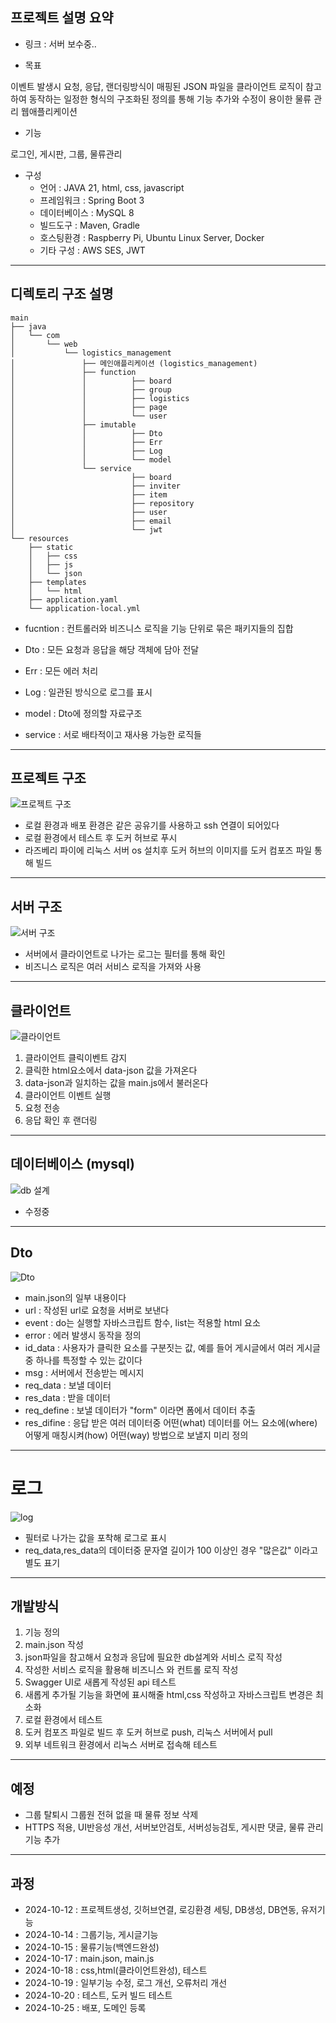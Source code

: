 ## 프로젝트 설명 요약
+ 링크 : 서버 보수중..

+ 목표

이벤트 발생시 요청, 응답, 랜더링방식이 매핑된 JSON 파일을 클라이언트 로직이 참고하여 동작하는
일정한 형식의 구조화된 정의를 통해 기능 추가와 수정이 용이한 물류 관리 웹애플리케이션

+ 기능 

로그인, 게시판, 그룹, 물류관리

+ 구성 
  * 언어 : JAVA 21, html, css, javascript
  * 프레임워크 : Spring Boot 3
  * 데이터베이스 : MySQL 8
  * 빌드도구 : Maven, Gradle
  * 호스팅환경 : Raspberry Pi, Ubuntu Linux Server, Docker
  * 기타 구성 : AWS SES, JWT


-------------------------------------------------------------------------------------------------



## 디렉토리 구조 설명

```plaintext
main
├── java
│   └── com
│       └── web
│           └── logistics_management
│               ├── 메인애플리케이션 (logistics_management)
│               ├── function
│               │          ├── board
│               │          ├── group
│               │          ├── logistics
│               │          ├── page
│               │          └── user
│               ├── imutable
│               │          ├── Dto
│               │          ├── Err
│               │          ├── Log
│               │          └── model
│               └── service
│                          ├── board
│                          ├── inviter
│                          ├── item
│                          ├── repository
│                          ├── user
│                          ├── email
│                          └── jwt
└── resources
    ├── static
    │   ├── css
    │   ├── js
    │   └── json
    ├── templates
    │   └── html
    ├── application.yaml
    └── application-local.yml
```


+ fucntion : 컨트롤러와 비즈니스 로직을 기능 단위로 묶은 패키지들의 집합

+ Dto : 모든 요청과 응답을 해당 객체에 담아 전달
+ Err : 모든 에러 처리
+ Log : 일관된 방식으로 로그를 표시
+ model : Dto에 정의할 자료구조
+ service  : 서로 배타적이고 재사용 가능한 로직들



-------------------------------------------------------------------------------------------------



## 프로젝트 구조

![프로젝트 구조](./images/all.png)

+ 로컬 환경과 배포 환경은 같은 공유기를 사용하고 ssh 연결이 되어있다
+ 로컬 환경에서 테스트 후 도커 허브로 푸시
+ 라즈베리 파이에 리눅스 서버 os 설치후 도커 허브의 이미지를 도커 컴포즈 파일 통해 빌드



-------------------------------------------------------------------------------------------------



## 서버 구조

![서버 구조](./images/server.png)

+ 서버에서 클라이언트로 나가는 로그는 필터를 통해 확인
+ 비즈니스 로직은 여러 서비스 로직을 가져와 사용


-------------------------------------------------------------------------------------------------



## 클라이언트

![클라이언트](./images/cli.png)

1. 클라이언트 클릭이벤트 감지
2. 클릭한 html요소에서 data-json 값을 가져온다
3. data-json과 일치하는 값을 main.js에서 불러온다
4. 클라이언트 이벤트 실행
5. 요청 전송
6. 응답 확인 후 랜더링



-------------------------------------------------------------------------------------------------



## 데이터베이스 (mysql)

![db 설계](./images/db.png)

+ 수정중


-------------------------------------------------------------------------------------------------



## Dto

![Dto](./images/dto.png)

+ main.json의 일부 내용이다
+ url : 작성된 url로 요청을 서버로 보낸다
+ event : do는 실행할 자바스크립트 함수, list는 적용할 html 요소
+ error : 에러 발생시 동작을 정의
+ id_data : 사용자가 클릭한 요소를 구분짓는 값, 예를 들어 게시글에서 여러 게시글 중 하나를 특정할 수 있는 값이다
+ msg : 서버에서 전송받는 메시지
+ req_data : 보낼 데이터
+ res_data : 받을 데이터
+ req_define : 보낼 데이터가 "form" 이라면 폼에서 데이터 추출
+ res_difine : 응답 받은 여러 데이터중 어떤(what) 데이터를 어느 요소에(where) 어떻게 매칭시켜(how) 어떤(way) 방법으로 보낼지 미리 정의



-------------------------------------------------------------------------------------------------



# 로그
![log](./images/logs.png)

+ 필터로 나가는 값을 포착해 로그로 표시
+ req_data,res_data의 데이터중 문자열 길이가 100 이상인 경우 "많은값" 이라고 별도 표기



-------------------------------------------------------------------------------------------------



## 개발방식

1. 기능 정의
2. main.json 작성
3. json파일을 참고해서 요청과 응답에 필요한 db설계와 서비스 로직 작성
4. 작성한 서비스 로직을 활용해 비즈니스 와 컨트롤 로직 작성
5. Swagger UI로 새롭게 작성된 api 테스트
6. 새롭게 추가될 기능을 화면에 표시해줄 html,css 작성하고 자바스크립트 변경은 최소화
7. 로컬 환경에서 테스트
8. 도커 컴포즈 파일로 빌드 후 도커 허브로 push, 리눅스 서버에서 pull
9. 외부 네트워크 환경에서 리눅스 서버로 접속해 테스트




-------------------------------------------------------------------------------------------------



## 예정
+ 그룹 탈퇴시 그룹원 전혀 없을 때 물류 정보 삭제
+ HTTPS 적용, UI반응성 개선, 서버보안검토, 서버성능검토, 게시판 댓글, 물류 관리 기능 추가


-------------------------------------------------------------------------------------------------


## 과정

+ 2024-10-12 : 프로젝트생성, 깃허브연결, 로깅환경 세팅, DB생성, DB연동, 유저기능
+ 2024-10-14 : 그룹기능, 게시글기능
+ 2024-10-15 : 물류기능(백엔드완성)
+ 2024-10-17 : main.json, main.js
+ 2024-10-18 : css,html(클라이언트완성), 테스트
+ 2024-10-19 : 일부기능 수정, 로그 개선, 오류처리 개선
+ 2024-10-20 : 테스트, 도커 빌드 테스트
+ 2024-10-25 : 배포, 도메인 등록



